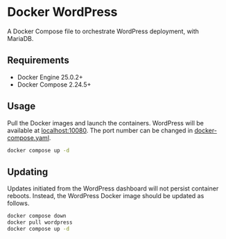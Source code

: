 # Docker WordPress

A Docker Compose file to orchestrate WordPress deployment, with MariaDB.

## Requirements

- Docker Engine 25.0.2+
- Docker Compose 2.24.5+

## Usage

Pull the Docker images and launch the containers. WordPress will be available at [localhost:10080](http://localhost:10080). The port number can be changed in [docker-compose.yaml](docker-compose.yaml).

```Bash
docker compose up -d
```

## Updating

Updates initiated from the WordPress dashboard will not persist container reboots. Instead, the WordPress Docker image should be updated as follows.

```Bash
docker compose down
docker pull wordpress
docker compose up -d
```
